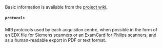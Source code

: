 Basic information is available from the [project wiki](https://github.com/imagen2/imagen_mri/wiki).

##### `protocols`

MRI protocols used by each acquisiton centre, when possible in the form of an EDX file for Siemens
scanners or an ExamCard for Philips scanners, and as a human-readable export in PDF or text format.
